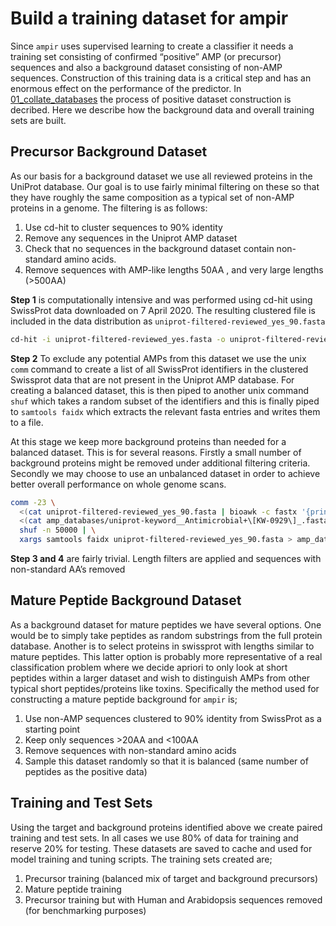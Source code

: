Build a training dataset for ampir
================

Since `ampir` uses supervised learning to create a classifier it needs a
training set consisting of confirmed “positive” AMP (or precursor)
sequences and also a background dataset consisting of non-AMP sequences.
Construction of this training data is a critical step and has an
enormous effect on the performance of the predictor. In
[01\_collate\_databases](01_collate_databases.md) the process of
positive dataset construction is decribed. Here we describe how the
background data and overall training sets are built.

## Precursor Background Dataset

As our basis for a background dataset we use all reviewed proteins in
the UniProt database. Our goal is to use fairly minimal filtering on
these so that they have roughly the same composition as a typical set of
non-AMP proteins in a genome. The filtering is as follows:

1.  Use cd-hit to cluster sequences to 90% identity
2.  Remove any sequences in the Uniprot AMP dataset
3.  Check that no sequences in the background dataset contain
    non-standard amino acids.
4.  Remove sequences with AMP-like lengths 50AA , and very large lengths
    (\>500AA)

**Step 1** is computationally intensive and was performed using cd-hit
using SwissProt data downloaded on 7 April 2020. The resulting clustered
file is included in the data distribution as
`uniprot-filtered-reviewed_yes_90.fasta`

``` bash
cd-hit -i uniprot-filtered-reviewed_yes.fasta -o uniprot-filtered-reviewed_yes_90.fasta -c 0.90 -g 1 -T 32 -M 300000
```

**Step 2** To exclude any potential AMPs from this dataset we use the
unix `comm` command to create a list of all SwissProt identifiers in the
clustered Swissprot data that are not present in the Uniprot AMP
database. For creating a balanced dataset, this is then piped to another
unix command `shuf` which takes a random subset of the identifiers and
this is finally piped to `samtools faidx` which extracts the relevant
fasta entries and writes them to a file.

At this stage we keep more background proteins than needed for a
balanced dataset. This is for several reasons. Firstly a small number of
background proteins might be removed under additional filtering
criteria. Secondly we may choose to use an unbalanced dataset in order
to achieve better overall performance on whole genome scans.

``` bash
comm -23 \
  <(cat uniprot-filtered-reviewed_yes_90.fasta | bioawk -c fastx '{print $name}' | sort) \
  <(cat amp_databases/uniprot-keyword__Antimicrobial+\[KW-0929\]_.fasta | bioawk -c fastx '{print $name}' | sort) | \
  shuf -n 50000 | \
  xargs samtools faidx uniprot-filtered-reviewed_yes_90.fasta > amp_databases/ampir_negative90.fasta
```

**Step 3 and 4** are fairly trivial. Length filters are applied and
sequences with non-standard AA’s removed

## Mature Peptide Background Dataset

As a background dataset for mature peptides we have several options. One
would be to simply take peptides as random substrings from the full
protein database. Another is to select proteins in swissprot with
lengths similar to mature peptides. This latter option is probably more
representative of a real classification problem where we decide apriori
to only look at short peptides within a larger dataset and wish to
distinguish AMPs from other typical short peptides/proteins like toxins.
Specifically the method used for constructing a mature peptide
background for `ampir` is;

1.  Use non-AMP sequences clustered to 90% identity from SwissProt as a
    starting point
2.  Keep only sequences \>20AA and \<100AA
3.  Remove sequences with non-standard amino acids
4.  Sample this dataset randomly so that it is balanced (same number of
    peptides as the positive data)

## Training and Test Sets

Using the target and background proteins identified above we create
paired training and test sets. In all cases we use 80% of data for
training and reserve 20% for testing. These datasets are saved to cache
and used for model training and tuning scripts. The training sets
created are;

1.  Precursor training (balanced mix of target and background
    precursors)
2.  Mature peptide training
3.  Precursor training but with Human and Arabidopsis sequences removed
    (for benchmarking purposes)
